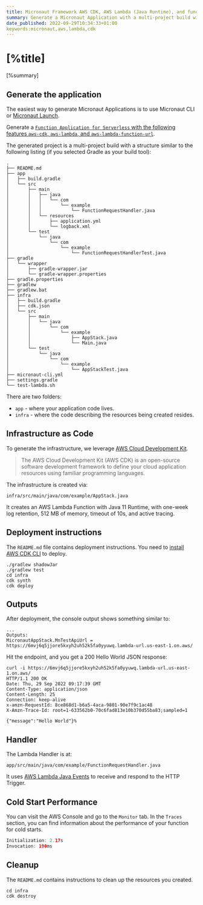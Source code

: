 ```yaml
---
title: Micronaut Framework AWS CDK, AWS Lambda (Java Runtime), and function URLs
summary: Generate a Micronaut Application with a multi-project build with CDK and a Lambda function associated with an HTTP(s) endpoint via a function URL.
date_published: 2022-09-29T10:34:33+01:00
keywords:micronaut,aws,lambda,cdk
---
```


# [%title]

[%summary]

## Generate the application

The easiest way to generate Micronaut Applications is to use Micronaut CLI or [Micronaut Launch](https://launch.micronaut.io/).

Generate a [`Function Application for Serverless` with the following features `aws-cdk`, `aws-lambda`,  and `aws-lambda-function-url`](https://micronaut.io/launch?type=FUNCTION&features=aws-cdk&features=aws-lambda-function-url&features=aws-lambda). 

The generated project is a multi-project build with a structure similar to the following listing (if you selected Gradle as your build tool):

```
.
├── README.md
├── app
│   ├── build.gradle
│   └── src
│       ├── main
│       │   ├── java
│       │   │   └── com
│       │   │       └── example
│       │   │           └── FunctionRequestHandler.java
│       │   └── resources
│       │       ├── application.yml
│       │       └── logback.xml
│       └── test
│           └── java
│               └── com
│                   └── example
│                       └── FunctionRequestHandlerTest.java
├── gradle
│   └── wrapper
│       ├── gradle-wrapper.jar
│       └── gradle-wrapper.properties
├── gradle.properties
├── gradlew
├── gradlew.bat
├── infra
│   ├── build.gradle
│   ├── cdk.json
│   └── src
│       ├── main
│       │   └── java
│       │       └── com
│       │           └── example
│       │               ├── AppStack.java
│       │               └── Main.java
│       └── test
│           └── java
│               └── com
│                   └── example
│                       └── AppStackTest.java
├── micronaut-cli.yml
├── settings.gradle
└── test-lambda.sh
```

There are two folders: 

- `app`  - where your application code lives. 
- `infra` - where the code describing the resources being created resides. 

## Infrastructure as Code

To generate the infrastructure, we leverage [AWS Cloud Development Kit](https://aws.amazon.com/cdk/).

> The AWS Cloud Development Kit (AWS CDK) is an open-source software development framework to define your cloud application resources using familiar programming languages.

The infrastructure is created via:

`infra/src/main/java/com/example/AppStack.java`

It creates an AWS Lambda Function with Java 11 Runtime, with one-week log retention, 512 MB of memory, timeout of 10s, and active tracing. 

## Deployment instructions

The `README.md` file contains deployment instructions. You need to [install AWS CDK CLI](install-aws-cdk.html) to deploy.

```
./gradlew shadowJar
./gradlew test
cd infra
cdk synth
cdk deploy
```

## Outputs

After deployment, the console output shows something similar to: 

```
...
Outputs:
MicronautAppStack.MnTestApiUrl = https://6mvj6q5jjore5kxyh2uh52k5fa0yyuwq.lambda-url.us-east-1.on.aws/
```

Hit the endpoint, and you get a 200 Hello World JSON response:

```
curl -i https://6mvj6q5jjore5kxyh2uh52k5fa0yyuwq.lambda-url.us-east-1.on.aws/
HTTP/1.1 200 OK
Date: Thu, 29 Sep 2022 09:17:39 GMT
Content-Type: application/json
Content-Length: 25
Connection: keep-alive
x-amzn-RequestId: 8ce868d1-b6a5-4aca-9801-90e7f9c1ac48
X-Amzn-Trace-Id: root=1-633562b0-70c6fad813e10b370d55ba83;sampled=1

{"message":"Hello World"}%        
```

## Handler

The Lambda Handler is at:


`app/src/main/java/com/example/FunctionRequestHandler.java`

It uses [AWS Lambda Java Events](https://github.com/aws/aws-lambda-java-libs/tree/master/aws-lambda-java-events) to receive and respond to the HTTP Trigger.

## Cold Start Performance

You can visit the AWS Console and go to the `Monitor` tab. In the `Traces` section, you can find information about the performance of your function for cold starts.

```java
Initialization: 2.17s
Invocation: 190ms
```



## Cleanup

The `README.md` contains instructions to clean up the resources you created. 

```
cd infra
cdk destroy
```


